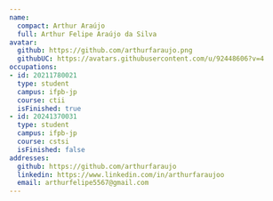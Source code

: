 ```yaml
---
name:
  compact: Arthur Araújo
  full: Arthur Felipe Araújo da Silva
avatar:
  github: https://github.com/arthurfaraujo.png
  githubUC: https://avatars.githubusercontent.com/u/92448606?v=4
occupations:
- id: 20211780021
  type: student
  campus: ifpb-jp
  course: ctii
  isFinished: true
- id: 20241370031
  type: student
  campus: ifpb-jp
  course: cstsi
  isFinished: false
addresses:
  github: https://github.com/arthurfaraujo
  linkedin: https://www.linkedin.com/in/arthurfaraujoo
  email: arthurfelipe5567@gmail.com
---
```

